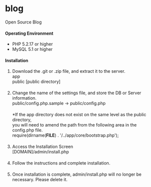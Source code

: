 blog
====

Open Source Blog

#### Operating Environment
* PHP 5.2.17 or higher
* MySQL 5.1 or higher


#### Installation

1. Download the .git or .zip file, and extract it to the server.  
app  
public [public directory]  
　  
2. Change the name of the settings file, and store the DB or Server information.  
public/config.php.sample -> public/config.php  
　  
 *If the app directory does not exist on the same level as the public directory,  
you will need to amend the path from the following area in the config.php file.  
require(dirname(__FILE__) . '/../app/core/bootstrap.php');  
　  
3. Access the Installation Screen  
[DOMAIN]/admin/install.php  
　  
4. Follow the instructions and complete installation.  
　  
5. Once installation is complete, admin/install.php will no longer be necessary. Please delete it.
